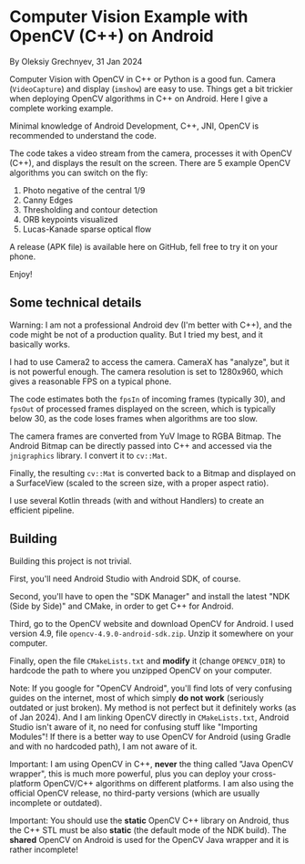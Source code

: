 Computer Vision Example with OpenCV (C++) on Android
=====================================

By Oleksiy Grechnyev, 31 Jan 2024

Computer Vision with OpenCV in C++ or Python is a good fun. 
Camera (`VideoCapture`) and display (`imshow`) are easy to use.
Things get a bit trickier when deploying OpenCV algorithms
in C++ on Android. Here I give a complete working example.

Minimal knowledge of Android Development, C++, JNI, OpenCV is recommended to understand the code.

The code takes a video stream from the camera, processes it with OpenCV (C++),
and displays the result on the screen. There are 5 example OpenCV algorithms you can switch on the fly:

1. Photo negative of the central 1/9  
2. Canny Edges  
3. Thresholding and contour detection  
4. ORB keypoints visualized  
5. Lucas-Kanade sparse optical flow  

A release (APK file) is available here on GitHub, fell free to try it on your phone.

Enjoy!


Some technical details
---------

Warning: I am not a professional Android dev (I'm better with C++), and the code might be not of a production quality.
But I tried my best, and it basically works.

I had to use Camera2 to access the camera. CameraX has "analyze", but it is not powerful enough.
The camera resolution is set to 1280x960, which gives a reasonable FPS on a typical phone.

The code estimates both the `fpsIn` of incoming frames (typically 30), and `fpsOut` of
processed frames displayed on the screen, which is typically below 30, as the code loses frames
when algorithms are too slow.

The camera frames are converted from YuV Image to RGBA Bitmap. The Android Bitmap can be
directly passed into C++ and accessed via the `jnigraphics` library. I convert it
to `cv::Mat`. 

Finally, the resulting `cv::Mat` is converted back to a Bitmap and displayed on a 
SurfaceView (scaled to the screen size, with a proper aspect ratio).

I use several Kotlin threads (with and without Handlers) to create an efficient pipeline.

Building
---------

Building this project is not trivial. 

First, you'll need Android Studio with Android SDK, of course. 

Second, you'll have to open the "SDK Manager" and install the latest "NDK (Side by Side)" and CMake, in order to get C++ for Android. 

Third, go to the OpenCV website and download OpenCV for Android. I used version 4.9, file `opencv-4.9.0-android-sdk.zip`.
Unzip it somewhere on your computer. 

Finally, open the file `CMakeLists.txt` and **modify** it (change `OPENCV_DIR`) to hardcode the path to where you unzipped OpenCV on your computer.

Note: If you google for "OpenCV Android", you'll find lots of very confusing guides on the internet, most
of which simply **do not work** (seriously outdated or just broken). My method is not perfect but it
definitely works (as of Jan 2024). And I am linking OpenCV directly in `CMakeLists.txt`, Android
Studio isn't aware of it, no need for confusing stuff like "Importing Modules"! If there is a better
way to use OpenCV for Android (using Gradle and with no hardcoded path), I am not aware of it.

Important: I am using OpenCV in C++, **never** the thing called "Java OpenCV wrapper", this is much more 
powerful, plus you can deploy your cross-platform OpenCV/C++ algorithms on different platforms. I am also
using the official OpenCV release, no third-party versions (which are usually incomplete or outdated).

Important: You should use the **static** OpenCV C++ library on Android, thus the C++ STL must be also
**static** (the default mode of the NDK build). The **shared** OpenCV on Android is used for the
OpenCV Java wrapper and it is rather incomplete!

